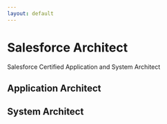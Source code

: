 ```yaml
---
layout: default
---
```


# Salesforce Architect 
Salesforce Certified Application and System Architect 


## Application Architect 

## System Architect 

